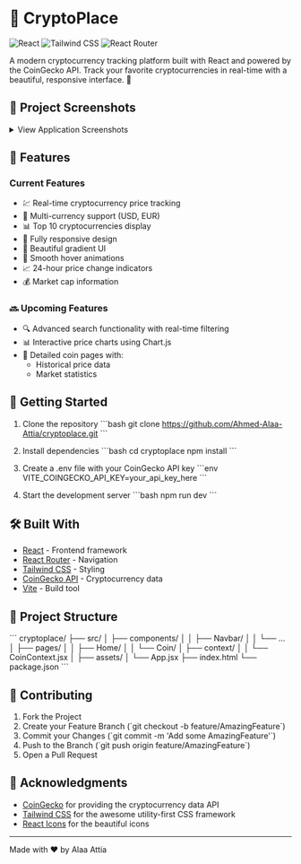 # 🌟 CryptoPlace

![React](https://img.shields.io/badge/React-20232A?style=for-the-badge&logo=react&logoColor=61DAFB)
![Tailwind CSS](https://img.shields.io/badge/Tailwind_CSS-38B2AC?style=for-the-badge&logo=tailwind-css&logoColor=white)
![React Router](https://img.shields.io/badge/React_Router-CA4245?style=for-the-badge&logo=react-router&logoColor=white)

A modern cryptocurrency tracking platform built with React and powered by the CoinGecko API. Track your favorite cryptocurrencies in real-time with a beautiful, responsive interface. 🚀

## 📸 Project Screenshots

<details>
<summary>View Application Screenshots</summary>

### Homepage

![Dashboard](./images/screenshot.png)

### Coin Details

![Coin Details](./images/screen2.png)
_Detailed view of individual cryptocurrency with price charts and statistics_

</details>

## 🌈 Features

### Current Features

- 💹 Real-time cryptocurrency price tracking
- 💱 Multi-currency support (USD, EUR)
- 📊 Top 10 cryptocurrencies display
- 📱 Fully responsive design
- 🎨 Beautiful gradient UI
- 💫 Smooth hover animations
- 📈 24-hour price change indicators
- 💰 Market cap information

### 🔜 Upcoming Features

- 🔍 Advanced search functionality with real-time filtering
- 📊 Interactive price charts using Chart.js
- 📱 Detailed coin pages with:
  - Historical price data
  - Market statistics

## 🚀 Getting Started

1. Clone the repository
   \`\`\`bash
   git clone https://github.com/Ahmed-Alaa-Attia/cryptoplace.git
   \`\`\`

2. Install dependencies
   \`\`\`bash
   cd cryptoplace
   npm install
   \`\`\`

3. Create a .env file with your CoinGecko API key
   \`\`\`env
   VITE_COINGECKO_API_KEY=your_api_key_here
   \`\`\`

4. Start the development server
   \`\`\`bash
   npm run dev
   \`\`\`

## 🛠️ Built With

- [React](https://reactjs.org/) - Frontend framework
- [React Router](https://reactrouter.com/) - Navigation
- [Tailwind CSS](https://tailwindcss.com/) - Styling
- [CoinGecko API](https://www.coingecko.com/en/api) - Cryptocurrency data
- [Vite](https://vitejs.dev/) - Build tool

## 📁 Project Structure

\`\`\`
cryptoplace/
├── src/
│ ├── components/
│ │ ├── Navbar/
│ │ └── ...
│ ├── pages/
│ │ ├── Home/
│ │ └── Coin/
│ ├── context/
│ │ └── CoinContext.jsx
│ ├── assets/
│ └── App.jsx
├── index.html
└── package.json
\`\`\`

## 🤝 Contributing

1. Fork the Project
2. Create your Feature Branch (\`git checkout -b feature/AmazingFeature\`)
3. Commit your Changes (\`git commit -m 'Add some AmazingFeature'\`)
4. Push to the Branch (\`git push origin feature/AmazingFeature\`)
5. Open a Pull Request

## 🙏 Acknowledgments

- [CoinGecko](https://www.coingecko.com/) for providing the cryptocurrency data API
- [Tailwind CSS](https://tailwindcss.com/) for the awesome utility-first CSS framework
- [React Icons](https://react-icons.github.io/react-icons/) for the beautiful icons

---

Made with ❤️ by Alaa Attia
